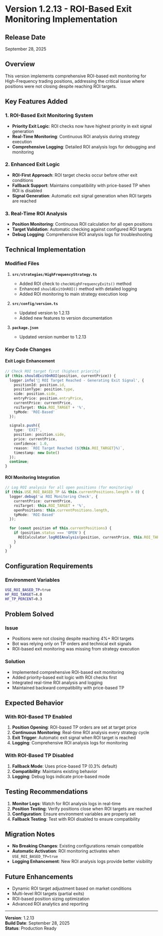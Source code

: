 # Version 1.2.13 - ROI-Based Exit Monitoring Implementation

## Release Date
September 28, 2025

## Overview
This version implements comprehensive ROI-based exit monitoring for High-Frequency trading positions, addressing the critical issue where positions were not closing despite reaching ROI targets.

## Key Features Added

### 1. ROI-Based Exit Monitoring System
- **Priority Exit Logic**: ROI checks now have highest priority in exit signal generation
- **Real-Time Monitoring**: Continuous ROI analysis during strategy execution
- **Comprehensive Logging**: Detailed ROI analysis logs for debugging and monitoring

### 2. Enhanced Exit Logic
- **ROI-First Approach**: ROI target checks occur before other exit conditions
- **Fallback Support**: Maintains compatibility with price-based TP when ROI is disabled
- **Signal Generation**: Automatic exit signal generation when ROI targets are reached

### 3. Real-Time ROI Analysis
- **Position Monitoring**: Continuous ROI calculation for all open positions
- **Target Validation**: Automatic checking against configured ROI targets
- **Debug Logging**: Comprehensive ROI analysis logs for troubleshooting

## Technical Implementation

### Modified Files
1. **`src/strategies/HighFrequencyStrategy.ts`**
   - Added ROI check to `checkHighFrequencyExits()` method
   - Enhanced `shouldExitOnROI()` method with detailed logging
   - Added ROI monitoring to main strategy execution loop

2. **`src/config/version.ts`**
   - Updated version to 1.2.13
   - Added new features to version documentation

3. **`package.json`**
   - Updated version number to 1.2.13

### Key Code Changes

#### Exit Logic Enhancement
```typescript
// Check ROI target first (highest priority)
if (this.shouldExitOnROI(position, currentPrice)) {
  logger.info('🎯 ROI Target Reached - Generating Exit Signal', {
    positionId: position.id,
    positionType: position.type,
    side: position.side,
    entryPrice: position.entryPrice,
    currentPrice: currentPrice,
    roiTarget: this.ROI_TARGET + '%',
    tpMode: 'ROI-Based'
  });
  
  signals.push({
    type: 'EXIT',
    position: position.side,
    price: currentPrice,
    confidence: 1.0,
    reason: `ROI Target Reached (${this.ROI_TARGET}%)`,
    timestamp: new Date()
  });
  continue;
}
```

#### ROI Monitoring Integration
```typescript
// Log ROI analysis for all open positions (for monitoring)
if (this.USE_ROI_BASED_TP && this.currentPositions.length > 0) {
  logger.debug('📊 ROI Monitoring Check', {
    currentPrice: currentPrice,
    roiTarget: this.ROI_TARGET + '%',
    openPositions: this.currentPositions.length,
    tpMode: 'ROI-Based'
  });
  
  for (const position of this.currentPositions) {
    if (position.status === 'OPEN') {
      ROICalculator.logROIAnalysis(position, currentPrice, this.ROI_TARGET);
    }
  }
}
```

## Configuration Requirements

### Environment Variables
```bash
USE_ROI_BASED_TP=true
HF_ROI_TARGET=4.0
HF_TP_PERCENT=0.3
```

## Problem Solved

### Issue
- Positions were not closing despite reaching 4%+ ROI targets
- Bot was relying only on TP orders and technical exit signals
- ROI-based exit monitoring was missing from strategy execution

### Solution
- Implemented comprehensive ROI-based exit monitoring
- Added priority-based exit logic with ROI checks first
- Integrated real-time ROI analysis and logging
- Maintained backward compatibility with price-based TP

## Expected Behavior

### With ROI-Based TP Enabled
1. **Position Opening**: ROI-based TP orders are set at target price
2. **Continuous Monitoring**: Real-time ROI analysis every strategy cycle
3. **Exit Trigger**: Automatic exit signal when ROI target is reached
4. **Logging**: Comprehensive ROI analysis logs for monitoring

### With ROI-Based TP Disabled
1. **Fallback Mode**: Uses price-based TP (0.3% default)
2. **Compatibility**: Maintains existing behavior
3. **Logging**: Debug logs indicate price-based mode

## Testing Recommendations

1. **Monitor Logs**: Watch for ROI analysis logs in real-time
2. **Position Testing**: Verify positions close when ROI targets are reached
3. **Configuration**: Ensure environment variables are properly set
4. **Fallback Testing**: Test with ROI disabled to ensure compatibility

## Migration Notes

- **No Breaking Changes**: Existing configurations remain compatible
- **Automatic Activation**: ROI monitoring activates when `USE_ROI_BASED_TP=true`
- **Logging Enhancement**: New ROI analysis logs provide better visibility

## Future Enhancements

- Dynamic ROI target adjustment based on market conditions
- Multi-level ROI targets (partial exits)
- ROI-based position sizing optimization
- Advanced ROI analytics and reporting

---

**Version**: 1.2.13  
**Build Date**: September 28, 2025  
**Status**: Production Ready